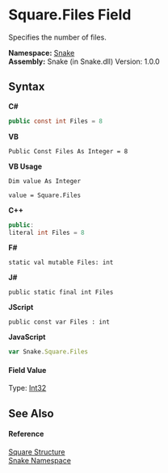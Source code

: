# Square.Files Field
 

Specifies the number of files.

**Namespace:**&nbsp;<a href="N_Snake">Snake</a><br />**Assembly:**&nbsp;Snake (in Snake.dll) Version: 1.0.0

## Syntax

**C#**<br />
``` C#
public const int Files = 8
```

**VB**<br />
``` VB
Public Const Files As Integer = 8
```

**VB Usage**<br />
``` VB Usage
Dim value As Integer

value = Square.Files

```

**C++**<br />
``` C++
public:
literal int Files = 8
```

**F#**<br />
``` F#
static val mutable Files: int
```

**J#**<br />
``` J#
public static final int Files
```

**JScript**<br />
``` JScript
public const var Files : int
```

**JavaScript**<br />
``` JavaScript
var Snake.Square.Files
```


#### Field Value
Type: <a href="https://docs.microsoft.com/dotnet/api/system.int32" target="_blank" rel="noopener noreferrer">Int32</a>

## See Also


#### Reference
<a href="T_Snake_Square">Square Structure</a><br /><a href="N_Snake">Snake Namespace</a><br />